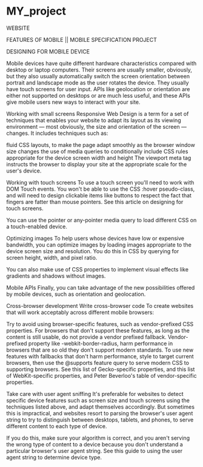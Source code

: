 # MY_project
WEBSITE



FEATURES OF MOBILE || MOBILE SPECIFICATION PROJECT

DESIGNING FOR MOBILE DEVICE 

Mobile devices have quite different hardware characteristics compared with desktop or laptop computers. 
Their screens are usually smaller, obviously, but they also usually automatically switch the screen orientation between portrait and landscape mode as the user rotates the device. 
They usually have touch screens for user input. APIs like geolocation or orientation are either not supported on desktops or are much less useful, and these APIs give mobile users new ways to interact with your site.


Working with small screens
Responsive Web Design is a term for a set of techniques that enables your website to adapt its layout as its viewing environment — most obviously, the size and orientation of the screen — changes. It includes techniques such as:

fluid CSS layouts, to make the page adapt smoothly as the browser window size changes
the use of media queries to conditionally include CSS rules appropriate for the device screen width and height
The viewport meta tag instructs the browser to display your site at the appropriate scale for the user's device.

Working with touch screens
To use a touch screen you'll need to work with DOM Touch events. You won't be able to use the CSS :hover pseudo-class, and will need to design clickable items like buttons to respect the fact that fingers are fatter than mouse pointers. See this article on designing for touch screens.

You can use the pointer or any-pointer media query to load different CSS on a touch-enabled device.

Optimizing images
To help users whose devices have low or expensive bandwidth, you can optimize images by loading images appropriate to the device screen size and resolution. You do this in CSS by querying for screen height, width, and pixel ratio.

You can also make use of CSS properties to implement visual effects like gradients and shadows without images.

Mobile APIs
Finally, you can take advantage of the new possibilities offered by mobile devices, such as orientation and geolocation.

Cross-browser development
Write cross-browser code
To create websites that will work acceptably across different mobile browsers:

Try to avoid using browser-specific features, such as vendor-prefixed CSS properties.
For browsers that don't support these features, as long as the content is still usable, do not provide a vendor prefixed fallback. Vendor-prefixed property like -webkit-border-radius, harm performance in browsers that are so old they don't support modern standards.
To use new features with fallbacks that don't harm performance, style to target current browsers, then use the @supports feature query to serve modern CSS to supporting browsers.
See this list of Gecko-specific properties, and this list of WebKit-specific properties, and Peter Beverloo's table of vendor-specific properties.

Take care with user agent sniffing
It's preferable for websites to detect specific device features such as screen size and touch screens using the techniques listed above, and adapt themselves accordingly. But sometimes this is impractical, and websites resort to parsing the browser's user agent string to try to distinguish between desktops, tablets, and phones, to serve different content to each type of device.

If you do this, make sure your algorithm is correct, and you aren't serving the wrong type of content to a device because you don't understand a particular browser's user agent string. See this guide to using the user agent string to determine device type.
